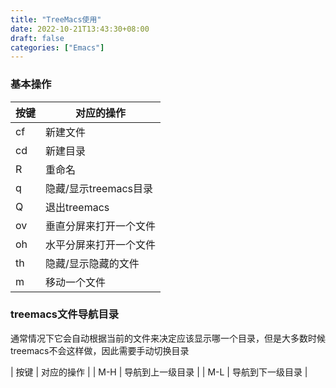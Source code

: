 ```yaml
---
title: "TreeMacs使用"
date: 2022-10-21T13:43:30+08:00
draft: false
categories: ["Emacs"]
---
```

### 基本操作

| 按键 | 对应的操作             |
|------|------------------------|
| cf   | 新建文件               |
| cd   | 新建目录               |
| R    | 重命名                 |
| q    | 隐藏/显示treemacs目录  |
| Q    | 退出treemacs           |
| ov   | 垂直分屏来打开一个文件 |
| oh   | 水平分屏来打开一个文件 |
| th   | 隐藏/显示隐藏的文件    |
| m    | 移动一个文件           |

### treemacs文件导航目录
通常情况下它会自动根据当前的文件来决定应该显示哪一个目录，但是大多数时候treemacs不会这样做，因此需要手动切换目录

| 按键 | 对应的操作       |
| M-H  | 导航到上一级目录 |
| M-L  | 导航到下一级目录 |

